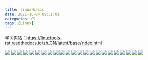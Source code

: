 ```yaml
---
title: linux-basic
date: 2021-10-04 09:51:01
categories: OS
tags: [Linux]
---
```


学习网站：https://linuxtools-rst.readthedocs.io/zh_CN/latest/base/index.html

![](http://strapi.gridsome.bruski.wang/content/images/2021/04/image-42.png)
![](http://strapi.gridsome.bruski.wang/content/images/2021/04/image-43.png)
![](http://strapi.gridsome.bruski.wang/content/images/2021/04/image-44.png)
![](http://strapi.gridsome.bruski.wang/content/images/2021/04/image-45.png)
![](http://strapi.gridsome.bruski.wang/content/images/2021/04/image-46.png)
![](http://strapi.gridsome.bruski.wang/content/images/2021/04/image-47.png)
![](http://strapi.gridsome.bruski.wang/content/images/2021/04/image-48.png)
![](http://strapi.gridsome.bruski.wang/content/images/2021/04/image-49.png)
![](http://strapi.gridsome.bruski.wang/content/images/2021/04/image-50.png)
![](http://strapi.gridsome.bruski.wang/content/images/2021/04/image-51.png)
![](http://strapi.gridsome.bruski.wang/content/images/2021/04/image-52.png)
![](http://strapi.gridsome.bruski.wang/content/images/2021/04/image-53.png)
![](http://strapi.gridsome.bruski.wang/content/images/2021/04/image-54.png)
![](http://strapi.gridsome.bruski.wang/content/images/2021/04/image-55.png)
![](http://strapi.gridsome.bruski.wang/content/images/2021/04/image-56.png)
![](http://strapi.gridsome.bruski.wang/content/images/2021/04/image-57.png)
![](http://strapi.gridsome.bruski.wang/content/images/2021/04/image-58.png)
![](http://strapi.gridsome.bruski.wang/content/images/2021/04/image-59.png)
![](http://strapi.gridsome.bruski.wang/content/images/2021/04/image-60.png)
![](http://strapi.gridsome.bruski.wang/content/images/2021/04/image-61.png)
![](http://strapi.gridsome.bruski.wang/content/images/2021/04/image-62.png)
![](http://strapi.gridsome.bruski.wang/content/images/2021/04/image-63.png)
![](http://strapi.gridsome.bruski.wang/content/images/2021/04/image-64.png)
